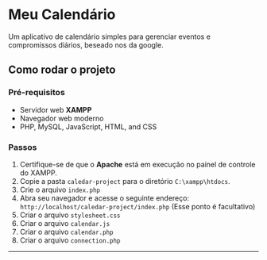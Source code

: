 # Meu Calendário

Um aplicativo de calendário simples para gerenciar eventos e compromissos diários, beseado nos da google.

## Como rodar o projeto

### Pré-requisitos
- Servidor web **XAMPP**
- Navegador web moderno
- PHP, MySQL, JavaScript, HTML, and CSS

### Passos
1. Certifique-se de que o **Apache** está em execução no painel de controle do XAMPP.
2. Copie a pasta `caledar-project` para o diretório `C:\xampp\htdocs`.
3.  Crie o arquivo `index.php`
4. Abra seu navegador e acesse o seguinte endereço:
`http://localhost/caledar-project/index.php` (Esse ponto é facultativo)
5. Criar o arquivo `stylesheet.css`
6. Criar o arquivo `calendar.js`
7. Criar o arquivo `calendar.php`
8. Criar o arquivo `connection.php`


---

